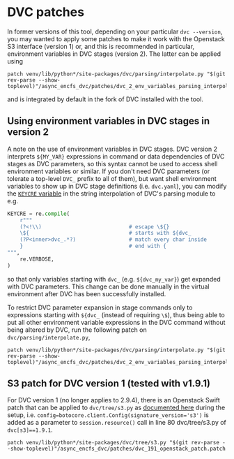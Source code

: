 # DVC patches

In former versions of this tool, depending on your particular `dvc --version`, you may wanted to apply some patches to make it work with the Openstack S3 interface (version 1) or, and this is recommended in particular, environment variables in DVC stages (version 2). The latter can be applied using

```shell
patch venv/lib/python*/site-packages/dvc/parsing/interpolate.py "$(git rev-parse --show-toplevel)"/async_encfs_dvc/patches/dvc_2_env_variables_parsing_interpolate.patch
```

and is integrated by default in the fork of DVC installed with the tool.

## Using environment variables in DVC stages in version 2

A note on the use of environment variables in DVC stages. DVC version 2 interprets `${MY_VAR}` expressions in command or data dependencies of DVC stages as DVC parameters, so this syntax cannot be used to access shell environment variables or similar. If you don't need DVC parameters (or tolerate a top-level `DVC_` prefix to all of them), but want shell environment variables to show up in DVC stage definitions (i.e. `dvc.yaml`), you can modify the [`KEYCRE` variable](https://github.com/iterative/dvc/blob/main/dvc/parsing/interpolate.py#L23) in the string interpolation of DVC's parsing module to e.g.
```python
KEYCRE = re.compile(
    r"""
    (?<!\\)                            # escape \${}
    \${                                # starts with ${dvc_
    (?P<inner>dvc_.*?)                 # match every char inside
    }                                  # end with {
""",
    re.VERBOSE,
)
```
so that only variables starting with `dvc_` (e.g. `${dvc_my_var}`) get expanded with DVC parameters. This change can be done manually in the virtual environment after DVC has been successfully installed.

To restrict DVC parameter expansion in stage commands only to expressions starting with `${dvc_` (instead of requiring `\$`), thus being able to put all other environment variable expressions in the DVC command without being altered by DVC, run the following patch on `dvc/parsing/interpolate.py`,

```shell
patch venv/lib/python*/site-packages/dvc/parsing/interpolate.py "$(git rev-parse --show-toplevel)"/async_encfs_dvc/patches/dvc_2_env_variables_parsing_interpolate.patch
```

## S3 patch for DVC version 1 (tested with v1.9.1)

For DVC version 1 (no longer applies to 2.9.4), there is an Openstack Swift patch that can be applied to `dvc/tree/s3.py` as [documented here](https://stackoverflow.com/a/60566758) during the setup, i.e. `config=botocore.client.Config(signature_version='s3')` is added as a parameter to `session.resource()` call in line 80 dvc/tree/s3.py of `dvc[s3]==1.9.1`.


```shell
patch venv/lib/python*/site-packages/dvc/tree/s3.py "$(git rev-parse --show-toplevel)"/async_encfs_dvc/patches/dvc_191_openstack_patch.patch
```
